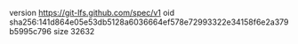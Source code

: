 version https://git-lfs.github.com/spec/v1
oid sha256:141d864e05e53db5128a6036664ef578e72993322e34158f6e2a379b5995c796
size 32632
